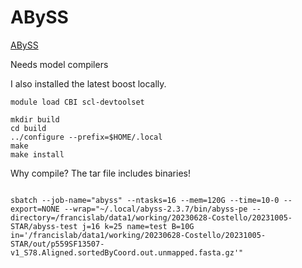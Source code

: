 
#	ABySS

[ABySS](https://github.com/bcgsc/abyss)


Needs model compilers

I also installed the latest boost locally.


```
module load CBI scl-devtoolset

mkdir build
cd build
../configure --prefix=$HOME/.local 
make
make install
```

Why compile? The tar file includes binaries!





```

sbatch --job-name="abyss" --ntasks=16 --mem=120G --time=10-0 --export=NONE --wrap="~/.local/abyss-2.3.7/bin/abyss-pe --directory=/francislab/data1/working/20230628-Costello/20231005-STAR/abyss-test j=16 k=25 name=test B=10G in='/francislab/data1/working/20230628-Costello/20231005-STAR/out/p559SF13507-v1_S78.Aligned.sortedByCoord.out.unmapped.fasta.gz'"

```


